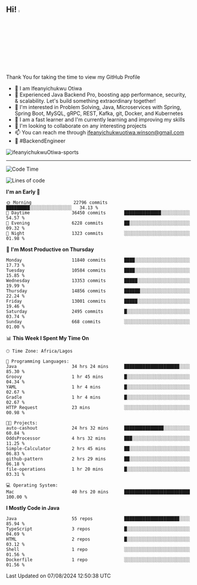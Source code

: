 <!-- BLOG-POST-LIST:START --><!-- BLOG-POST-LIST:END -->

## Hi! <img src="https://media.giphy.com/media/hvRJCLFzcasrR4ia7z/giphy.gif" width="4%"> 

Thank You for taking the time to view my GitHub Profile

- 👋 I am Ifeanyichukwu Otiwa
- 🚀 Experienced Java Backend Pro, boosting app performance, security, & scalability. Let's build something extraordinary together!
- 👀 I'm interested in Problem Solving, Java, Microservices with Spring, Spring Boot, MySQL, gRPC, REST, Kafka, git, Docker, and Kubernetes
- 🌱 I am a fast learner and I'm currently learning and improving my skills
- 💞️ I'm looking to collaborate on any interesting projects
- 📫 You can reach me through ifeanyichukwuotiwa.winson@gmail.com
- 🚀 #BackendEngineer

<p align="left" marginTop="10px"> <img src="https://komarev.com/ghpvc/?username=ifeanyichukwuOtiwa-sports&label=Profile%20views&color=0e75b6&style=for-the-badge" alt="ifeanyichukwuOtiwa-sports" /> </p>

***

<!--START_SECTION:waka-->
![Code Time](http://img.shields.io/badge/Code%20Time-2%2C747%20hrs%2047%20mins-blue)

![Lines of code](https://img.shields.io/badge/From%20Hello%20World%20I%27ve%20Written-15.5%20million%20lines%20of%20code-blue)

**I'm an Early 🐤** 

```text
🌞 Morning                22796 commits       █████████░░░░░░░░░░░░░░░░   34.13 % 
🌆 Daytime                36450 commits       ██████████████░░░░░░░░░░░   54.57 % 
🌃 Evening                6228 commits        ██░░░░░░░░░░░░░░░░░░░░░░░   09.32 % 
🌙 Night                  1323 commits        ░░░░░░░░░░░░░░░░░░░░░░░░░   01.98 % 
```
📅 **I'm Most Productive on Thursday** 

```text
Monday                   11840 commits       ████░░░░░░░░░░░░░░░░░░░░░   17.73 % 
Tuesday                  10584 commits       ████░░░░░░░░░░░░░░░░░░░░░   15.85 % 
Wednesday                13353 commits       █████░░░░░░░░░░░░░░░░░░░░   19.99 % 
Thursday                 14856 commits       ██████░░░░░░░░░░░░░░░░░░░   22.24 % 
Friday                   13001 commits       █████░░░░░░░░░░░░░░░░░░░░   19.46 % 
Saturday                 2495 commits        █░░░░░░░░░░░░░░░░░░░░░░░░   03.74 % 
Sunday                   668 commits         ░░░░░░░░░░░░░░░░░░░░░░░░░   01.00 % 
```


📊 **This Week I Spent My Time On** 

```text
🕑︎ Time Zone: Africa/Lagos

💬 Programming Languages: 
Java                     34 hrs 24 mins      █████████████████████░░░░   85.30 % 
Groovy                   1 hr 45 mins        █░░░░░░░░░░░░░░░░░░░░░░░░   04.34 % 
YAML                     1 hr 4 mins         █░░░░░░░░░░░░░░░░░░░░░░░░   02.67 % 
Gradle                   1 hr 4 mins         █░░░░░░░░░░░░░░░░░░░░░░░░   02.67 % 
HTTP Request             23 mins             ░░░░░░░░░░░░░░░░░░░░░░░░░   00.98 % 

🐱‍💻 Projects: 
auto-cashout             24 hrs 32 mins      ███████████████░░░░░░░░░░   60.84 % 
OddsProcessor            4 hrs 32 mins       ███░░░░░░░░░░░░░░░░░░░░░░   11.25 % 
Simple-Calculator        2 hrs 45 mins       ██░░░░░░░░░░░░░░░░░░░░░░░   06.83 % 
github-pattern           2 hrs 29 mins       ██░░░░░░░░░░░░░░░░░░░░░░░   06.18 % 
file-operations          1 hr 20 mins        █░░░░░░░░░░░░░░░░░░░░░░░░   03.31 % 

💻 Operating System: 
Mac                      40 hrs 20 mins      █████████████████████████   100.00 % 
```

**I Mostly Code in Java** 

```text
Java                     55 repos            █████████████████████░░░░   85.94 % 
TypeScript               3 repos             █░░░░░░░░░░░░░░░░░░░░░░░░   04.69 % 
HTML                     2 repos             █░░░░░░░░░░░░░░░░░░░░░░░░   03.12 % 
Shell                    1 repo              ░░░░░░░░░░░░░░░░░░░░░░░░░   01.56 % 
Dockerfile               1 repo              ░░░░░░░░░░░░░░░░░░░░░░░░░   01.56 % 
```




 Last Updated on 07/08/2024 12:50:38 UTC
<!--END_SECTION:waka-->

<!--
<p align="center">
![trophy](https://github-profile-trophy.vercel.app/?username=ifeanyichukwuOtiwa-sports&theme=onedark) (https://github.com/ryo-ma/github-profile-trophy)
</p>
-->

<!---
ifeanyi-otiwa/ifeanyi-otiwa is a ✨ special ✨ repository because its `README.md` (this file) appears on your GitHub profile.
You can click the Preview link to take a look at your changes.
--->

